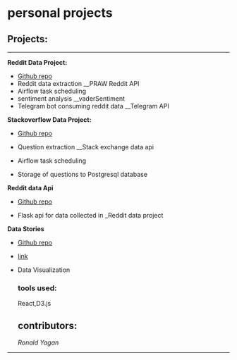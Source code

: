 # personal projects


## Projects:
<hr>

**Reddit Data Project:** 
- [Github repo](https://github.com/ron93/reddit-project.git)
- Reddit data extraction __PRAW Reddit API
- Airflow task scheduling
- sentiment analysis __vaderSentiment
- Telegram bot consuming reddit data __Telegram API



**Stackoverflow Data Project:**  
- [Github repo](https://github.com/ron93/stack_overflow)

- Question extraction __Stack exchange data api
- Airflow task scheduling
- Storage of questions to Postgresql database 

**Reddit data Api**
- [Github repo](https://github.com/ron93/reddit-data-API)

- Flask api for data collected in _Reddit data project


**Data Stories**
- [Github repo](https://github.com/ron93/data-stories)
- [link](http://ron93.github.io/data-stories/)

- Data Visualization<br>
    ### tools used:<br>
    React,D3.js<br>
    ## contributors:<br>
    _Ronald Yagan_

<hr>
